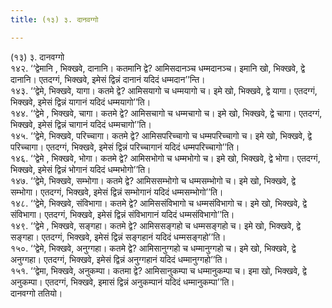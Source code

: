 ```yaml
---
title: (१३) ३. दानवग्गो

---
```

(१३) ३. दानवग्गो  
१४२. ‘‘द्वेमानि , भिक्खवे, दानानि। कतमानि द्वे? आमिसदानञ्च धम्मदानञ्च। इमानि खो, भिक्खवे, द्वे दानानि। एतदग्गं, भिक्खवे, इमेसं द्विन्नं दानानं यदिदं धम्मदान’’न्ति।  
१४३. ‘‘द्वेमे, भिक्खवे, यागा। कतमे द्वे? आमिसयागो च धम्मयागो च। इमे खो, भिक्खवे, द्वे यागा। एतदग्गं, भिक्खवे, इमेसं द्विन्नं यागानं यदिदं धम्मयागो’’ति।  
१४४. ‘‘द्वेमे , भिक्खवे, चागा। कतमे द्वे? आमिसचागो च धम्मचागो च। इमे खो, भिक्खवे, द्वे चागा। एतदग्गं, भिक्खवे, इमेसं द्विन्नं चागानं यदिदं धम्मचागो’’ति।  
१४५. ‘‘द्वेमे, भिक्खवे, परिच्चागा। कतमे द्वे? आमिसपरिच्चागो च धम्मपरिच्चागो च। इमे खो, भिक्खवे, द्वे परिच्चागा। एतदग्गं, भिक्खवे, इमेसं द्विन्नं परिच्चागानं यदिदं धम्मपरिच्चागो’’ति।  
१४६. ‘‘द्वेमे , भिक्खवे, भोगा। कतमे द्वे? आमिसभोगो च धम्मभोगो च। इमे खो, भिक्खवे, द्वे भोगा। एतदग्गं, भिक्खवे, इमेसं द्विन्नं भोगानं यदिदं धम्मभोगो’’ति।  
१४७. ‘‘द्वेमे, भिक्खवे, सम्भोगा। कतमे द्वे? आमिससम्भोगो च धम्मसम्भोगो च। इमे खो, भिक्खवे, द्वे सम्भोगा। एतदग्गं, भिक्खवे, इमेसं द्विन्नं सम्भोगानं यदिदं धम्मसम्भोगो’’ति।  
१४८. ‘‘द्वेमे, भिक्खवे, संविभागा। कतमे द्वे? आमिससंविभागो च धम्मसंविभागो च। इमे खो, भिक्खवे, द्वे संविभागा। एतदग्गं, भिक्खवे, इमेसं द्विन्नं संविभागानं यदिदं धम्मसंविभागो’’ति।  
१४९. ‘‘द्वेमे , भिक्खवे, सङ्गहा। कतमे द्वे? आमिससङ्गहो च धम्मसङ्गहो च। इमे खो, भिक्खवे, द्वे सङ्गहा। एतदग्गं, भिक्खवे, इमेसं द्विन्नं सङ्गहानं यदिदं धम्मसङ्गहो’’ति।  
१५०. ‘‘द्वेमे, भिक्खवे, अनुग्गहा। कतमे द्वे? आमिसानुग्गहो च धम्मानुग्गहो च। इमे खो, भिक्खवे, द्वे अनुग्गहा। एतदग्गं, भिक्खवे, इमेसं द्विन्नं अनुग्गहानं यदिदं धम्मानुग्गहो’’ति।  
१५१. ‘‘द्वेमा, भिक्खवे, अनुकम्पा। कतमा द्वे? आमिसानुकम्पा च धम्मानुकम्पा च। इमा खो, भिक्खवे, द्वे अनुकम्पा। एतदग्गं, भिक्खवे, इमासं द्विन्नं अनुकम्पानं यदिदं धम्मानुकम्पा’’ति।  
दानवग्गो ततियो।  